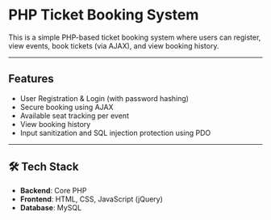 # PHP Ticket Booking System

This is a simple PHP-based ticket booking system where users can register, view events, book tickets (via AJAX), and view booking history.

---

##  Features

- User Registration & Login (with password hashing)
- Secure booking using AJAX
- Available seat tracking per event
- View booking history
- Input sanitization and SQL injection protection using PDO

---

## 🛠 Tech Stack

- **Backend**: Core PHP
- **Frontend**: HTML, CSS, JavaScript (jQuery)
- **Database**: MySQL

